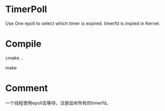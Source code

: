 # TimerPoll
Use One epoll to select which timer is expired.
timerfd is impled in Kernel.

# Compile
 cmake ..
 
 make

# Comment
一个线程使用epoll去等待，注册监听所有的timerfd。
